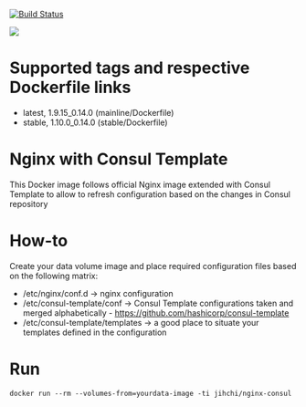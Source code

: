 [![Build Status](https://travis-ci.org/jihchi/docker-nginx-consul.svg?branch=master)](https://travis-ci.org/jihchi/docker-nginx-consul)

[![](https://badge.imagelayers.io/jihchi/nginx-consul.svg)](https://imagelayers.io/?images=jihchi/nginx-consul 'Get your own badge on imagelayers.io')

# Supported tags and respective Dockerfile links

- latest, 1.9.15_0.14.0 (mainline/Dockerfile)
- stable, 1.10.0_0.14.0 (stable/Dockerfile)

# Nginx with Consul Template

This Docker image follows official Nginx image extended with Consul Template to allow to refresh configuration based on the changes in Consul repository

# How-to

Create your data volume image and place required configuration files based on the following matrix:

* /etc/nginx/conf.d -> nginx configuration
* /etc/consul-template/conf -> Consul Template configurations taken and merged alphabetically - https://github.com/hashicorp/consul-template
* /etc/consul-template/templates -> a good place to situate your templates defined in the configuration

# Run

```
docker run --rm --volumes-from=yourdata-image -ti jihchi/nginx-consul
```
